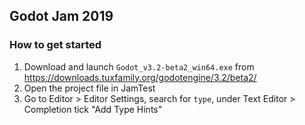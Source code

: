## Godot Jam 2019

### How to get started
1. Download and launch `Godot_v3.2-beta2_win64.exe` from https://downloads.tuxfamily.org/godotengine/3.2/beta2/
2. Open the project file in JamTest
3. Go to Editor > Editor Settings, search for `type`, under Text Editor > Completion tick "Add Type Hints"
